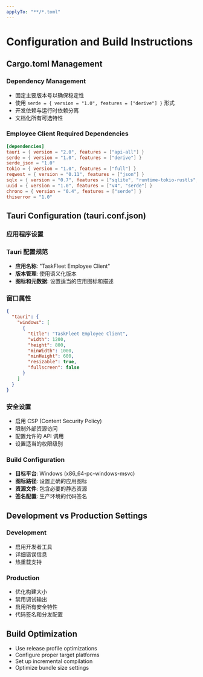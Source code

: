 ```yaml
---
applyTo: "**/*.toml"
---
```


# Configuration and Build Instructions

## Cargo.toml Management

### Dependency Management

- 固定主要版本号以确保稳定性
- 使用 `serde = { version = "1.0", features = ["derive"] }` 形式
- 开发依赖与运行时依赖分离
- 文档化所有可选特性

### Employee Client Required Dependencies

```toml
[dependencies]
tauri = { version = "2.0", features = ["api-all"] }
serde = { version = "1.0", features = ["derive"] }
serde_json = "1.0"
tokio = { version = "1.0", features = ["full"] }
reqwest = { version = "0.11", features = ["json"] }
sqlx = { version = "0.7", features = ["sqlite", "runtime-tokio-rustls", "uuid", "chrono"] }
uuid = { version = "1.0", features = ["v4", "serde"] }
chrono = { version = "0.4", features = ["serde"] }
thiserror = "1.0"
```

## Tauri Configuration (tauri.conf.json)

### 应用程序设置

### Tauri 配置规范

- **应用名称**: "TaskFleet Employee Client"
- **版本管理**: 使用语义化版本
- **图标和元数据**: 设置适当的应用图标和描述

### 窗口属性

```json
{
  "tauri": {
    "windows": [
      {
        "title": "TaskFleet Employee Client",
        "width": 1200,
        "height": 800,
        "minWidth": 1000,
        "minHeight": 600,
        "resizable": true,
        "fullscreen": false
      }
    ]
  }
}
```

### 安全设置

- 启用 CSP (Content Security Policy)
- 限制外部资源访问
- 配置允许的 API 调用
- 设置适当的权限级别

### Build Configuration

- **目标平台**: Windows (x86_64-pc-windows-msvc)
- **图标路径**: 设置正确的应用图标
- **资源文件**: 包含必要的静态资源
- **签名配置**: 生产环境的代码签名

## Development vs Production Settings

### Development

- 启用开发者工具
- 详细错误信息
- 热重载支持

### Production

- 优化构建大小
- 禁用调试输出
- 启用所有安全特性
- 代码签名和分发配置

## Build Optimization

- Use release profile optimizations
- Configure proper target platforms
- Set up incremental compilation
- Optimize bundle size settings
